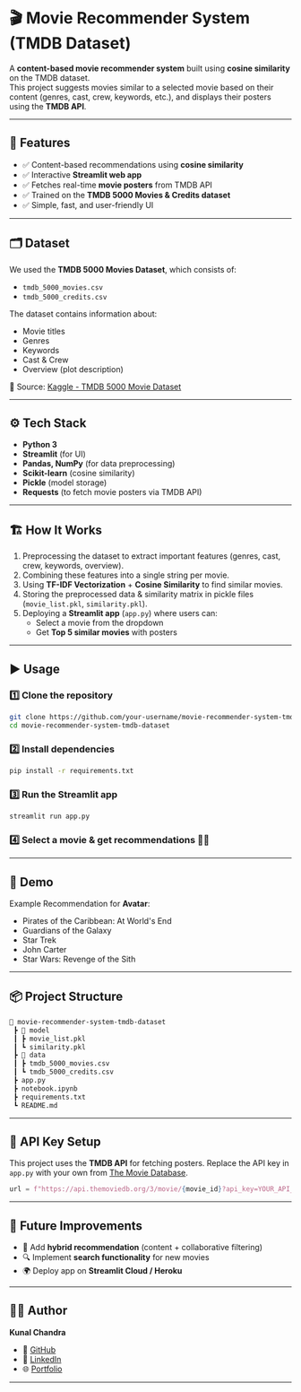 # 🎬 Movie Recommender System (TMDB Dataset)

A **content-based movie recommender system** built using **cosine similarity** on the TMDB dataset.  
This project suggests movies similar to a selected movie based on their content (genres, cast, crew, keywords, etc.), and displays their posters using the **TMDB API**.

---

## 🚀 Features
- ✅ Content-based recommendations using **cosine similarity**  
- ✅ Interactive **Streamlit web app**  
- ✅ Fetches real-time **movie posters** from TMDB API  
- ✅ Trained on the **TMDB 5000 Movies & Credits dataset**  
- ✅ Simple, fast, and user-friendly UI  

---

## 🗂️ Dataset
We used the **TMDB 5000 Movies Dataset**, which consists of:
- `tmdb_5000_movies.csv`
- `tmdb_5000_credits.csv`

The dataset contains information about:
- Movie titles  
- Genres  
- Keywords  
- Cast & Crew  
- Overview (plot description)  

📌 Source: [Kaggle - TMDB 5000 Movie Dataset](https://www.kaggle.com/datasets/tmdb/tmdb-movie-metadata)

---

## ⚙️ Tech Stack
- **Python 3**
- **Streamlit** (for UI)
- **Pandas, NumPy** (for data preprocessing)
- **Scikit-learn** (cosine similarity)
- **Pickle** (model storage)
- **Requests** (to fetch movie posters via TMDB API)

---

## 🏗️ How It Works
1. Preprocessing the dataset to extract important features (genres, cast, crew, keywords, overview).  
2. Combining these features into a single string per movie.  
3. Using **TF-IDF Vectorization** + **Cosine Similarity** to find similar movies.  
4. Storing the preprocessed data & similarity matrix in pickle files (`movie_list.pkl`, `similarity.pkl`).  
5. Deploying a **Streamlit app** (`app.py`) where users can:
	- Select a movie from the dropdown  
	- Get **Top 5 similar movies** with posters  

---

## ▶️ Usage

### 1️⃣ Clone the repository
```bash
git clone https://github.com/your-username/movie-recommender-system-tmdb-dataset.git
cd movie-recommender-system-tmdb-dataset
```

### 2️⃣ Install dependencies

```bash
pip install -r requirements.txt
```

### 3️⃣ Run the Streamlit app

```bash
streamlit run app.py
```

### 4️⃣ Select a movie & get recommendations 🎥🍿

---

## 📸 Demo

Example Recommendation for **Avatar**:

* Pirates of the Caribbean: At World's End
* Guardians of the Galaxy
* Star Trek
* John Carter
* Star Wars: Revenge of the Sith



---

## 📦 Project Structure

```bash
📂 movie-recommender-system-tmdb-dataset
 ┣ 📂 model
 ┃ ┣ movie_list.pkl
 ┃ ┗ similarity.pkl
 ┣ 📂 data
 ┃ ┣ tmdb_5000_movies.csv
 ┃ ┗ tmdb_5000_credits.csv
 ┣ app.py
 ┣ notebook.ipynb
 ┣ requirements.txt
 ┗ README.md
```

---

## 🔑 API Key Setup

This project uses the **TMDB API** for fetching posters.
Replace the API key in `app.py` with your own from [The Movie Database](https://www.themoviedb.org/settings/api).

```python
url = f"https://api.themoviedb.org/3/movie/{movie_id}?api_key=YOUR_API_KEY&language=en-US"
```

---

## 📌 Future Improvements

* 🎯 Add **hybrid recommendation** (content + collaborative filtering)
* 🔍 Implement **search functionality** for new movies
* 🌍 Deploy app on **Streamlit Cloud / Heroku**

---

## 👨‍💻 Author

**Kunal Chandra**

* 🔗 [GitHub](https://github.com/Kunalchandra007)
* 🔗 [LinkedIn](https://www.linkedin.com/in/kunal-chandra007)
* 🌐 [Portfolio](https://my-portfolio-zeta-ruby-26.vercel.app/)
---
